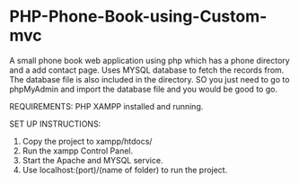 # PHP-Phone-Book-using-Custom-mvc
A small phone book web application using php which has a phone directory and a add contact page. Uses MYSQL database
to fetch the records from. The database file is also included in the directory. SO you just need to go to phpMyAdmin and import
the database file and you would be good to go.

REQUIREMENTS:
PHP
XAMPP installed and running.


SET UP INSTRUCTIONS:
1. Copy the project to xampp/htdocs/
2. Run the xampp Control Panel.
3. Start the Apache and MYSQL service.
4. Use localhost:(port)/(name of folder) to run the project.
